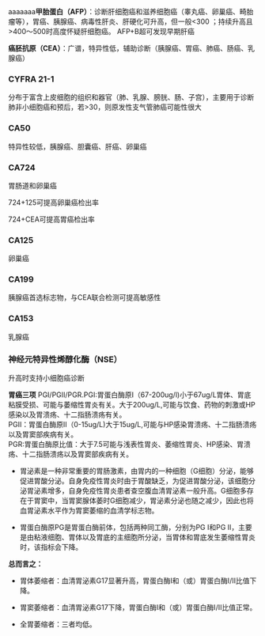 aaaaaaa**甲胎蛋白（AFP）**：诊断肝细胞癌和滋养细胞癌（睾丸癌、卵巢癌、畸胎瘤等），胃癌、胰腺癌、病毒性肝炎、肝硬化可升高，但一般<300 ；持续升高且>400～500时高度怀疑肝细胞癌。
AFP+B超可发现早期肝癌

**癌胚抗原（CEA）**：广谱，特异性低，辅助诊断（胰腺癌、胃癌、肺癌、肠癌、乳腺癌）

### CYFRA 21-1

分布于富含上皮细胞的组织和器官（肺、乳腺、膀胱、肠、子宫），主要用于诊断肺非小细胞癌和预后，若>30，则原发性支气管肺癌可能性很大

### CA50

特异性较低，胰腺癌、胆囊癌、肝癌、卵巢癌

### CA724

胃肠道和卵巢癌

724+125可提高卵巢癌检出率

724+CEA可提高胃癌检出率

### CA125

卵巢癌

### CA199

胰腺癌首选标志物，与CEA联合检测可提高敏感性

### CA153

乳腺癌

### 神经元特异性烯醇化酶（NSE）

升高时支持小细胞癌诊断

**胃癌三项**
PGI/PGII/PGR.PGI:胃蛋白酶原I（67-200ug/l)小于67ug/L胃体、胃底粘膜受损、可能与萎缩性胃炎有关。大于200ug/L,可能与饮食、药物的刺激或HP感染以及胃溃疡、十二指肠溃疡有关。  
PGII：胃蛋白酶原II（0-15ug/L)大于15ug/L,可能与HP感染胃溃疡、十二指肠溃疡以及胃窦部疾病有关。  
PGR:胃蛋白酶原比值：大于7.5可能与浅表性胃炎、萎缩性胃炎、HP感染、胃溃疡、十二指肠溃疡以及胃窦部疾病有关。

-   胃泌素是一种非常重要的胃肠激素，由胃内的一种细胞（G细胞）分泌，能够促进胃酸分泌。自身免疫性胃炎时由于胃酸缺乏，为促进胃酸分泌，该细胞分泌胃泌素增多，自身免疫性胃炎患者查空腹血清胃泌素一般升高。G细胞多存在于胃窦中，当胃窦腺体萎时G细胞减少，胃泌素分泌也随之减少，因此也将血胃泌素水平作为胃窦萎缩的血清学标志物。

  

-   胃蛋白酶原PG是胃蛋白酶前体，包括两种同工酶，分别为PG I和PG II，主要是由粘液细胞、胃体以及胃底的主细胞所分泌，当胃体和胃底发生萎缩性胃炎时，该指标会下降。

  

**总而言之：**

  

-   胃体萎缩者：血清胃泌素G17显著升高，胃蛋白酶I和（或）胃蛋白酶I/II比值下降。

  

-   胃窦萎缩者：血清胃泌素G17下降，胃蛋白酶I和（或）胃蛋白酶I/II比值正常。

  

-   全胃萎缩者：三者均低。